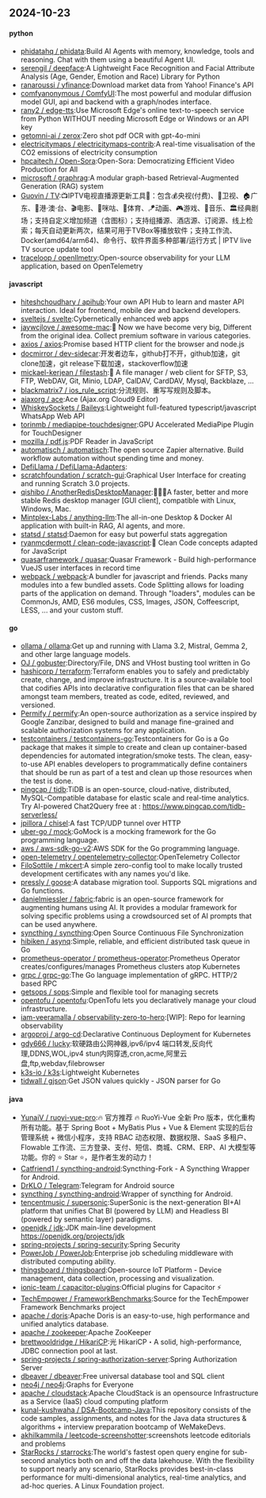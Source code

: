 ## 2024-10-23

#### python
* [phidatahq / phidata](https://github.com/phidatahq/phidata):Build AI Agents with memory, knowledge, tools and reasoning. Chat with them using a beautiful Agent UI.
* [serengil / deepface](https://github.com/serengil/deepface):A Lightweight Face Recognition and Facial Attribute Analysis (Age, Gender, Emotion and Race) Library for Python
* [ranaroussi / yfinance](https://github.com/ranaroussi/yfinance):Download market data from Yahoo! Finance's API
* [comfyanonymous / ComfyUI](https://github.com/comfyanonymous/ComfyUI):The most powerful and modular diffusion model GUI, api and backend with a graph/nodes interface.
* [rany2 / edge-tts](https://github.com/rany2/edge-tts):Use Microsoft Edge's online text-to-speech service from Python WITHOUT needing Microsoft Edge or Windows or an API key
* [getomni-ai / zerox](https://github.com/getomni-ai/zerox):Zero shot pdf OCR with gpt-4o-mini
* [electricitymaps / electricitymaps-contrib](https://github.com/electricitymaps/electricitymaps-contrib):A real-time visualisation of the CO2 emissions of electricity consumption
* [hpcaitech / Open-Sora](https://github.com/hpcaitech/Open-Sora):Open-Sora: Democratizing Efficient Video Production for All
* [microsoft / graphrag](https://github.com/microsoft/graphrag):A modular graph-based Retrieval-Augmented Generation (RAG) system
* [Guovin / TV](https://github.com/Guovin/TV):📺IPTV电视直播源更新工具🚀：包含💰央视(付费)、📡卫视、🏠广东、🌊港·澳·台、🎬电影、🎥咪咕、🏀体育、🪁动画、🎮游戏、🎵音乐、🏛经典剧场；支持自定义增加频道（含图标）；支持组播源、酒店源、订阅源、线上检索；每天自动更新两次，结果可用于TVBox等播放软件；支持工作流、Docker(amd64/arm64)、命令行、软件界面多种部署/运行方式 | IPTV live TV source update tool
* [traceloop / openllmetry](https://github.com/traceloop/openllmetry):Open-source observability for your LLM application, based on OpenTelemetry

#### javascript
* [hiteshchoudhary / apihub](https://github.com/hiteshchoudhary/apihub):Your own API Hub to learn and master API interaction. Ideal for frontend, mobile dev and backend developers.
* [sveltejs / svelte](https://github.com/sveltejs/svelte):Cybernetically enhanced web apps
* [jaywcjlove / awesome-mac](https://github.com/jaywcjlove/awesome-mac): Now we have become very big, Different from the original idea. Collect premium software in various categories.
* [axios / axios](https://github.com/axios/axios):Promise based HTTP client for the browser and node.js
* [docmirror / dev-sidecar](https://github.com/docmirror/dev-sidecar):开发者边车，github打不开，github加速，git clone加速，git release下载加速，stackoverflow加速
* [mickael-kerjean / filestash](https://github.com/mickael-kerjean/filestash):🦄 A file manager / web client for SFTP, S3, FTP, WebDAV, Git, Minio, LDAP, CalDAV, CardDAV, Mysql, Backblaze, ...
* [blackmatrix7 / ios_rule_script](https://github.com/blackmatrix7/ios_rule_script):分流规则、重写写规则及脚本。
* [ajaxorg / ace](https://github.com/ajaxorg/ace):Ace (Ajax.org Cloud9 Editor)
* [WhiskeySockets / Baileys](https://github.com/WhiskeySockets/Baileys):Lightweight full-featured typescript/javascript WhatsApp Web API
* [torinmb / mediapipe-touchdesigner](https://github.com/torinmb/mediapipe-touchdesigner):GPU Accelerated MediaPipe Plugin for TouchDesigner
* [mozilla / pdf.js](https://github.com/mozilla/pdf.js):PDF Reader in JavaScript
* [automatisch / automatisch](https://github.com/automatisch/automatisch):The open source Zapier alternative. Build workflow automation without spending time and money.
* [DefiLlama / DefiLlama-Adapters](https://github.com/DefiLlama/DefiLlama-Adapters):
* [scratchfoundation / scratch-gui](https://github.com/scratchfoundation/scratch-gui):Graphical User Interface for creating and running Scratch 3.0 projects.
* [qishibo / AnotherRedisDesktopManager](https://github.com/qishibo/AnotherRedisDesktopManager):🚀🚀🚀A faster, better and more stable Redis desktop manager [GUI client], compatible with Linux, Windows, Mac.
* [Mintplex-Labs / anything-llm](https://github.com/Mintplex-Labs/anything-llm):The all-in-one Desktop & Docker AI application with built-in RAG, AI agents, and more.
* [statsd / statsd](https://github.com/statsd/statsd):Daemon for easy but powerful stats aggregation
* [ryanmcdermott / clean-code-javascript](https://github.com/ryanmcdermott/clean-code-javascript):🛁 Clean Code concepts adapted for JavaScript
* [quasarframework / quasar](https://github.com/quasarframework/quasar):Quasar Framework - Build high-performance VueJS user interfaces in record time
* [webpack / webpack](https://github.com/webpack/webpack):A bundler for javascript and friends. Packs many modules into a few bundled assets. Code Splitting allows for loading parts of the application on demand. Through "loaders", modules can be CommonJs, AMD, ES6 modules, CSS, Images, JSON, Coffeescript, LESS, ... and your custom stuff.

#### go
* [ollama / ollama](https://github.com/ollama/ollama):Get up and running with Llama 3.2, Mistral, Gemma 2, and other large language models.
* [OJ / gobuster](https://github.com/OJ/gobuster):Directory/File, DNS and VHost busting tool written in Go
* [hashicorp / terraform](https://github.com/hashicorp/terraform):Terraform enables you to safely and predictably create, change, and improve infrastructure. It is a source-available tool that codifies APIs into declarative configuration files that can be shared amongst team members, treated as code, edited, reviewed, and versioned.
* [Permify / permify](https://github.com/Permify/permify):An open-source authorization as a service inspired by Google Zanzibar, designed to build and manage fine-grained and scalable authorization systems for any application.
* [testcontainers / testcontainers-go](https://github.com/testcontainers/testcontainers-go):Testcontainers for Go is a Go package that makes it simple to create and clean up container-based dependencies for automated integration/smoke tests. The clean, easy-to-use API enables developers to programmatically define containers that should be run as part of a test and clean up those resources when the test is done.
* [pingcap / tidb](https://github.com/pingcap/tidb):TiDB is an open-source, cloud-native, distributed, MySQL-Compatible database for elastic scale and real-time analytics. Try AI-powered Chat2Query free at : https://www.pingcap.com/tidb-serverless/
* [jpillora / chisel](https://github.com/jpillora/chisel):A fast TCP/UDP tunnel over HTTP
* [uber-go / mock](https://github.com/uber-go/mock):GoMock is a mocking framework for the Go programming language.
* [aws / aws-sdk-go-v2](https://github.com/aws/aws-sdk-go-v2):AWS SDK for the Go programming language.
* [open-telemetry / opentelemetry-collector](https://github.com/open-telemetry/opentelemetry-collector):OpenTelemetry Collector
* [FiloSottile / mkcert](https://github.com/FiloSottile/mkcert):A simple zero-config tool to make locally trusted development certificates with any names you'd like.
* [pressly / goose](https://github.com/pressly/goose):A database migration tool. Supports SQL migrations and Go functions.
* [danielmiessler / fabric](https://github.com/danielmiessler/fabric):fabric is an open-source framework for augmenting humans using AI. It provides a modular framework for solving specific problems using a crowdsourced set of AI prompts that can be used anywhere.
* [syncthing / syncthing](https://github.com/syncthing/syncthing):Open Source Continuous File Synchronization
* [hibiken / asynq](https://github.com/hibiken/asynq):Simple, reliable, and efficient distributed task queue in Go
* [prometheus-operator / prometheus-operator](https://github.com/prometheus-operator/prometheus-operator):Prometheus Operator creates/configures/manages Prometheus clusters atop Kubernetes
* [grpc / grpc-go](https://github.com/grpc/grpc-go):The Go language implementation of gRPC. HTTP/2 based RPC
* [getsops / sops](https://github.com/getsops/sops):Simple and flexible tool for managing secrets
* [opentofu / opentofu](https://github.com/opentofu/opentofu):OpenTofu lets you declaratively manage your cloud infrastructure.
* [iam-veeramalla / observability-zero-to-hero](https://github.com/iam-veeramalla/observability-zero-to-hero):[WIP]: Repo for learning observability
* [argoproj / argo-cd](https://github.com/argoproj/argo-cd):Declarative Continuous Deployment for Kubernetes
* [gdy666 / lucky](https://github.com/gdy666/lucky):软硬路由公网神器,ipv6/ipv4 端口转发,反向代理,DDNS,WOL,ipv4 stun内网穿透,cron,acme,阿里云盘,ftp,webdav,filebrowser
* [k3s-io / k3s](https://github.com/k3s-io/k3s):Lightweight Kubernetes
* [tidwall / gjson](https://github.com/tidwall/gjson):Get JSON values quickly - JSON parser for Go

#### java
* [YunaiV / ruoyi-vue-pro](https://github.com/YunaiV/ruoyi-vue-pro):🔥 官方推荐 🔥 RuoYi-Vue 全新 Pro 版本，优化重构所有功能。基于 Spring Boot + MyBatis Plus + Vue & Element 实现的后台管理系统 + 微信小程序，支持 RBAC 动态权限、数据权限、SaaS 多租户、Flowable 工作流、三方登录、支付、短信、商城、CRM、ERP、AI 大模型等功能。你的 ⭐️ Star ⭐️，是作者生发的动力！
* [Catfriend1 / syncthing-android](https://github.com/Catfriend1/syncthing-android):Syncthing-Fork - A Syncthing Wrapper for Android.
* [DrKLO / Telegram](https://github.com/DrKLO/Telegram):Telegram for Android source
* [syncthing / syncthing-android](https://github.com/syncthing/syncthing-android):Wrapper of syncthing for Android.
* [tencentmusic / supersonic](https://github.com/tencentmusic/supersonic):SuperSonic is the next-generation BI+AI platform that unifies Chat BI (powered by LLM) and Headless BI (powered by semantic layer) paradigms.
* [openjdk / jdk](https://github.com/openjdk/jdk):JDK main-line development https://openjdk.org/projects/jdk
* [spring-projects / spring-security](https://github.com/spring-projects/spring-security):Spring Security
* [PowerJob / PowerJob](https://github.com/PowerJob/PowerJob):Enterprise job scheduling middleware with distributed computing ability.
* [thingsboard / thingsboard](https://github.com/thingsboard/thingsboard):Open-source IoT Platform - Device management, data collection, processing and visualization.
* [ionic-team / capacitor-plugins](https://github.com/ionic-team/capacitor-plugins):Official plugins for Capacitor ⚡️
* [TechEmpower / FrameworkBenchmarks](https://github.com/TechEmpower/FrameworkBenchmarks):Source for the TechEmpower Framework Benchmarks project
* [apache / doris](https://github.com/apache/doris):Apache Doris is an easy-to-use, high performance and unified analytics database.
* [apache / zookeeper](https://github.com/apache/zookeeper):Apache ZooKeeper
* [brettwooldridge / HikariCP](https://github.com/brettwooldridge/HikariCP):光 HikariCP・A solid, high-performance, JDBC connection pool at last.
* [spring-projects / spring-authorization-server](https://github.com/spring-projects/spring-authorization-server):Spring Authorization Server
* [dbeaver / dbeaver](https://github.com/dbeaver/dbeaver):Free universal database tool and SQL client
* [neo4j / neo4j](https://github.com/neo4j/neo4j):Graphs for Everyone
* [apache / cloudstack](https://github.com/apache/cloudstack):Apache CloudStack is an opensource Infrastructure as a Service (IaaS) cloud computing platform
* [kunal-kushwaha / DSA-Bootcamp-Java](https://github.com/kunal-kushwaha/DSA-Bootcamp-Java):This repository consists of the code samples, assignments, and notes for the Java data structures & algorithms + interview preparation bootcamp of WeMakeDevs.
* [akhilkammila / leetcode-screenshotter](https://github.com/akhilkammila/leetcode-screenshotter):screenshots leetcode editorials and problems
* [StarRocks / starrocks](https://github.com/StarRocks/starrocks):The world's fastest open query engine for sub-second analytics both on and off the data lakehouse. With the flexibility to support nearly any scenario, StarRocks provides best-in-class performance for multi-dimensional analytics, real-time analytics, and ad-hoc queries. A Linux Foundation project.
